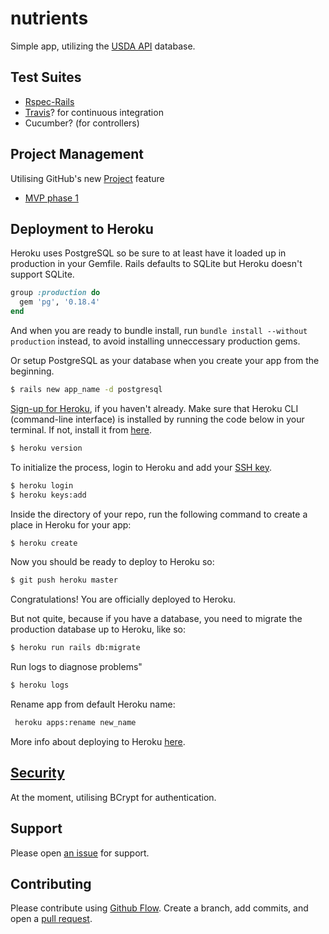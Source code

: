 # nutrients

Simple app, utilizing the [USDA API](https://ndb.nal.usda.gov/ndb/api/doc) database.

## Test Suites
  - [Rspec-Rails](https://github.com/rspec/rspec-rails)
  - [Travis](https://docs.travis-ci.com/user/getting-started/)? for continuous integration
  - Cucumber? (for controllers)
  
## Project Management 
Utilising GitHub's new [Project](https://help.github.com/articles/tracking-the-progress-of-your-work-with-projects/) feature
  - [MVP phase 1](https://github.com/ThuyNT13/nutrients/projects/1)

## Deployment to Heroku

Heroku uses PostgreSQL so be sure to at least have it loaded up in production in your Gemfile. Rails defaults to SQLite but Heroku doesn't support SQLite.

```Ruby
group :production do
  gem 'pg', '0.18.4'
end
```

And when you are ready to bundle install, run `bundle install --without production` instead, to avoid installing unneccessary production gems.

Or setup PostgreSQL as your database when you create your app from the beginning. 

```bash
$ rails new app_name -d postgresql
```

[Sign-up for Heroku](https://signup.heroku.com), if you haven't already. Make sure that Heroku CLI (command-line interface) is installed by running the code below in your terminal. If not, install it from [here](https://devcenter.heroku.com/articles/heroku-cli).

```bash
$ heroku version
```

To initialize the process, login to Heroku and add your [SSH key](https://devcenter.heroku.com/articles/keys). 

```bash
$ heroku login
$ heroku keys:add
```

Inside the directory of your repo, run the following command to create a place in Heroku for your app:

```bash
$ heroku create
```

Now you should be ready to deploy to Heroku so: 

```bash
$ git push heroku master
```

Congratulations! You are officially deployed to Heroku.

But not quite, because if you have a database, you need to migrate the production database up to Heroku, like so:

```bash
$ heroku run rails db:migrate
```

Run logs to diagnose problems"

```bash
$ heroku logs
```

Rename app from default Heroku name:

```bash
 heroku apps:rename new_name
```

More info about deploying to Heroku [here](https://www.railstutorial.org/book/sign_up#sec-professional_grade_deployment).

## [Security](http://guides.rubyonrails.org/security.html#logging)
At the moment, utilising BCrypt for authentication.

## Support

Please open [an issue](https://github.com/ThuyNT13/nutrients/issues) for support.

## Contributing

Please contribute using [Github Flow](https://guides.github.com/introduction/flow/). Create a branch, add commits, and open a [pull request](https://github.com/ThuyNT13/nutrients/pulls).
